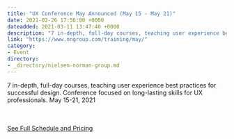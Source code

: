 ```yaml
---
title: "UX Conference May Announced (May 15 - May 21)"
date: 2021-02-26 17:56:00 +0000
dateadded: 2021-03-11 13:47:40 +0000
description: "7 in-depth, full-day courses, teaching user experience best practices for successful design. Conference focused on long-lasting skills for UX professionals. May 15-21, 2021"
link: "https://www.nngroup.com/training/may/"
category:
- Event
directory:
- _directory/nielsen-norman-group.md
---
```

<p>7 in-depth, full-day courses, teaching user experience best practices for successful design. Conference focused on long-lasting skills for UX professionals. May 15-21, 2021</p><br/><br/><a href="http://www.nngroup.com/training/may/">See Full Schedule and Pricing</a>

